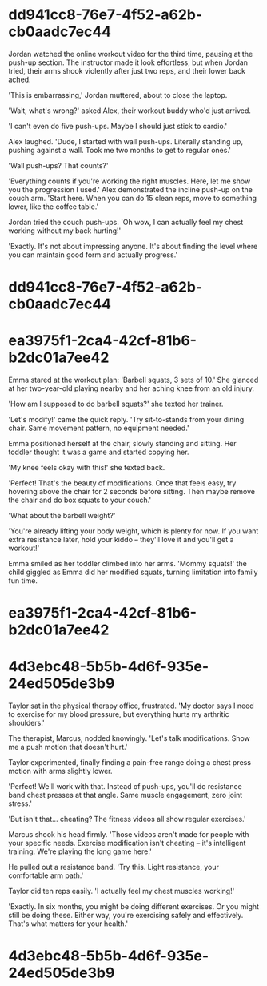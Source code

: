 

# dd941cc8-76e7-4f52-a62b-cb0aadc7ec44

Jordan watched the online workout video for the third time, pausing at the push-up section. The instructor made it look effortless, but when Jordan tried, their arms shook violently after just two reps, and their lower back ached.

'This is embarrassing,' Jordan muttered, about to close the laptop.

'Wait, what's wrong?' asked Alex, their workout buddy who'd just arrived.

'I can't even do five push-ups. Maybe I should just stick to cardio.'

Alex laughed. 'Dude, I started with wall push-ups. Literally standing up, pushing against a wall. Took me two months to get to regular ones.'

'Wall push-ups? That counts?'

'Everything counts if you're working the right muscles. Here, let me show you the progression I used.' Alex demonstrated the incline push-up on the couch arm. 'Start here. When you can do 15 clean reps, move to something lower, like the coffee table.'

Jordan tried the couch push-ups. 'Oh wow, I can actually feel my chest working without my back hurting!'

'Exactly. It's not about impressing anyone. It's about finding the level where you can maintain good form and actually progress.'

# dd941cc8-76e7-4f52-a62b-cb0aadc7ec44



# ea3975f1-2ca4-42cf-81b6-b2dc01a7ee42

Emma stared at the workout plan: 'Barbell squats, 3 sets of 10.' She glanced at her two-year-old playing nearby and her aching knee from an old injury.

'How am I supposed to do barbell squats?' she texted her trainer.

'Let's modify!' came the quick reply. 'Try sit-to-stands from your dining chair. Same movement pattern, no equipment needed.'

Emma positioned herself at the chair, slowly standing and sitting. Her toddler thought it was a game and started copying her.

'My knee feels okay with this!' she texted back.

'Perfect! That's the beauty of modifications. Once that feels easy, try hovering above the chair for 2 seconds before sitting. Then maybe remove the chair and do box squats to your couch.'

'What about the barbell weight?'

'You're already lifting your body weight, which is plenty for now. If you want extra resistance later, hold your kiddo – they'll love it and you'll get a workout!'

Emma smiled as her toddler climbed into her arms. 'Mommy squats!' the child giggled as Emma did her modified squats, turning limitation into family fun time.

# ea3975f1-2ca4-42cf-81b6-b2dc01a7ee42



# 4d3ebc48-5b5b-4d6f-935e-24ed505de3b9

Taylor sat in the physical therapy office, frustrated. 'My doctor says I need to exercise for my blood pressure, but everything hurts my arthritic shoulders.'

The therapist, Marcus, nodded knowingly. 'Let's talk modifications. Show me a push motion that doesn't hurt.'

Taylor experimented, finally finding a pain-free range doing a chest press motion with arms slightly lower.

'Perfect! We'll work with that. Instead of push-ups, you'll do resistance band chest presses at that angle. Same muscle engagement, zero joint stress.'

'But isn't that... cheating? The fitness videos all show regular exercises.'

Marcus shook his head firmly. 'Those videos aren't made for people with your specific needs. Exercise modification isn't cheating – it's intelligent training. We're playing the long game here.'

He pulled out a resistance band. 'Try this. Light resistance, your comfortable arm path.'

Taylor did ten reps easily. 'I actually feel my chest muscles working!'

'Exactly. In six months, you might be doing different exercises. Or you might still be doing these. Either way, you're exercising safely and effectively. That's what matters for your health.'

# 4d3ebc48-5b5b-4d6f-935e-24ed505de3b9

